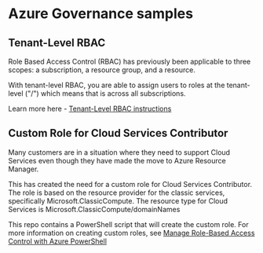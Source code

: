 # Azure Governance samples #


## Tenant-Level RBAC ##

Role Based Access Control (RBAC) has previously been applicable to three scopes: a subscription, a resource group, and a resource. 

With tenant-level RBAC, you are able to assign users to roles at the tenant-level ("/") which means that is across all subscriptions. 

Learn more here - [Tenant-Level RBAC instructions](tenant-level-rbac.md)



## Custom Role for Cloud Services Contributor ##

Many customers are in a situation where they need to support Cloud Services even though they have made the move to Azure Resource Manager. 

This has created the need for a custom role for Cloud Services Contributor. The role is based on the resource provider for the classic services, specifically Microsoft.ClassicCompute. The resource type for Cloud Services is Microsoft.ClassicCompute/domainNames

This repo contains a PowerShell script that will create the custom role. For more information on creating custom roles, see [Manage Role-Based Access Control with Azure PowerShell](https://docs.microsoft.com/en-us/azure/active-directory/role-based-access-control-manage-access-powershell)